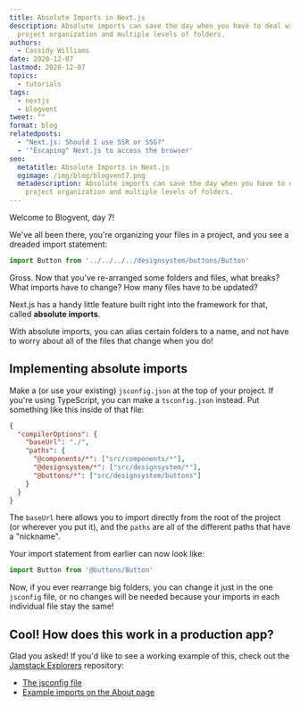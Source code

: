 ```yaml
---
title: Absolute Imports in Next.js
description: Absolute imports can save the day when you have to deal with
  project organization and multiple levels of folders.
authors:
  - Cassidy Williams
date: 2020-12-07
lastmod: 2020-12-07
topics:
  - tutorials
tags:
  - nextjs
  - blogvent
tweet: ""
format: blog
relatedposts:
  - "Next.js: Should I use SSR or SSG?"
  - '"Escaping" Next.js to access the browser'
seo:
  metatitle: Absolute Imports in Next.js
  ogimage: /img/blog/blogvent7.png
  metadescription: Absolute imports can save the day when you have to deal with
    project organization and multiple levels of folders.
---
```

Welcome to Blogvent, day 7!

We've all been there, you're organizing your files in a project, and you see a dreaded import statement:

```js
import Button from '../../../../designsystem/buttons/Button'
```

Gross. Now that you've re-arranged some folders and files, what breaks? What imports have to change? How many files have to be updated?

Next.js has a handy little feature built right into the framework for that, called **absolute imports**.

With absolute imports, you can alias certain folders to a name, and not have to worry about all of the files that change when you do!

## Implementing absolute imports
Make a (or use your existing) `jsconfig.json` at the top of your project. If you're using TypeScript, you can make a `tsconfig.json` instead. Put something like this inside of that file:

```json
{
  "compilerOptions": {
    "baseUrl": "./",
    "paths": {
      "@components/*": ["src/components/*"],
      "@designsystem/*": ["src/designsystem/*"],
      "@buttons/*": ["src/designsystem/buttons"]
    }
  }
}
```

The `baseUrl` here allows you to import directly from the root of the project (or wherever you put it), and the `paths` are all of the different paths that have a "nickname".

Your import statement from earlier can now look like:
```js
import Button from '@buttons/Button'
```

Now, if you ever rearrange big folders, you can change it just in the one `jsconfig` file, or no changes will be needed because your imports in each individual file stay the same!

## Cool! How does this work in a production app?
Glad you asked! If you'd like to see a working example of this, check out the [Jamstack Explorers](https://explorers.netlify.com/?utm_source=blog&utm_medium=imports-cs&utm_campaign=devex) repository:

- [The jsconfig file](https://github.com/netlify/explorers/blob/main/jsconfig.json)
- [Example imports on the About page](https://github.com/netlify/explorers/blob/main/src/pages/about.js#L1-L3)
